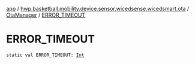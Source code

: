[app](../../index.md) / [hwp.basketball.mobility.device.sensor.wicedsense.wicedsmart.ota](../index.md) / [OtaManager](index.md) / [ERROR_TIMEOUT](.)

# ERROR_TIMEOUT

`static val ERROR_TIMEOUT: `[`Int`](https://kotlinlang.org/api/latest/jvm/stdlib/kotlin/-int/index.html)